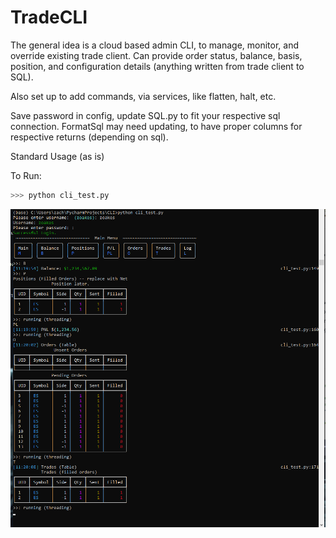 # TradeCLI
The general idea is a cloud based admin CLI, to manage, monitor, and override existing trade client. 
Can provide order status, balance, basis, position, and configuration details (anything written from trade client to SQL).

Also set up to add commands, via services, like flatten, halt, etc.

Save password in config, update SQL.py to fit your respective sql connection. FormatSql may need updating, to have proper columns for respective returns (depending on sql).

Standard Usage (as is)

To Run: 
```python
>>> python cli_test.py
```

![Usage](https://github.com/zoakes/TradeCLI/blob/master/imgs/usage.png)
